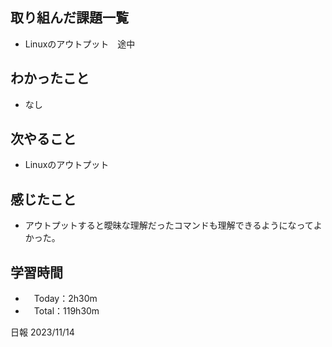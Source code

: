 ## 取り組んだ課題一覧
- Linuxのアウトプット　途中

## わかったこと
- なし
  
## 次やること
- Linuxのアウトプット

## 感じたこと
- アウトプットすると曖昧な理解だったコマンドも理解できるようになってよかった。

## 学習時間
- 　Today：2h30m
- 　Total：119h30m

日報 2023/11/14
